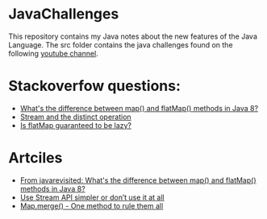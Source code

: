 # JavaChallenges
This repository contains my Java notes about the new features of the Java Language.
The src folder contains the java challenges found on the following [youtube channel](https://www.youtube.com/channel/UCKivNkyXL2n-Up8ixk-72xQ).

# Stackoverfow questions:
- [What's the difference between map() and flatMap() methods in Java 8?](https://stackoverflow.com/questions/26684562/whats-the-difference-between-map-and-flatmap-methods-in-java-8)
- [Stream and the distinct operation](https://stackoverflow.com/questions/21333646/stream-and-the-distinct-operation)
- [Is flatMap guaranteed to be lazy?](https://stackoverflow.com/questions/46288915/is-flatmap-guaranteed-to-be-lazy/46291806#46291806)

# Artciles
- [From javarevisited: What's the difference between map() and flatMap() methods in Java 8?](https://javarevisited.blogspot.com/2016/03/difference-between-map-and-flatmap-in-java8.html)
- [Use Stream API simpler or don’t use it at all](https://medium.com/@tagir_valeev/use-stream-api-simpler-or-dont-use-it-at-all-ea0a44a4b1ff)
- [Map.merge() - One method to rule them all](https://www.nurkiewicz.com/2019/03/mapmerge-one-method-to-rule-them-all.html)
